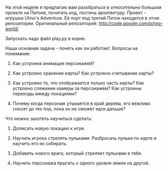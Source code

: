 На этой неделе я предлагаю вам разобраться в относительно большом проекте на Питоне, почитать код, постичь архитектуру.
Проект - игрушка Ulmo's Adventure. Её порт под третий Питон находится в этом репозитории. Оригинальный репозиторий: http://code.google.com/p/rpg-world/

Запускать надо файл play.py в корне.

Наша основная задача - понять как он работает. Вопросы на понимание:

1) Как устроена анимация персонажей?

2) Как устроено хранение карты? Как устроено считывание карты?

3) Как устроено то, что отображается только часть карты? Как устроено слежение камеры за персонажем? Как устроены переходы между локациями?

4) Почему когда персонаж утыкается в край дерева, его вежливо сносят до тех пор, пока он не сможет идти дальше?

Что можно захотеть научиться сделать:

1) Дописать новую локацию к игре.

2) Научить игрока стрелять пульками. Разбросать пульки по карте и научить его их собирать.

3) Добавить нового врага, который стреляет пульками в тебя.

4) Научить персонажа прыгать с одного уровня земли на другой.
